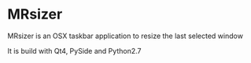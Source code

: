 # MRsizer
MRsizer is an OSX taskbar application to resize the last selected window

It is build with Qt4, PySide and Python2.7
